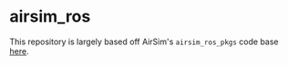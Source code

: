 # airsim_ros  
This repository is largely based off AirSim's `airsim_ros_pkgs` code base [here](https://github.com/microsoft/AirSim/tree/master/ros/src/airsim_ros_pkgs).  

